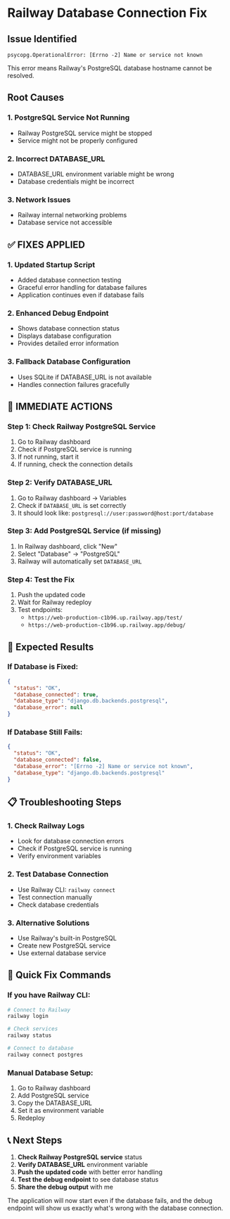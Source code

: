 # Railway Database Connection Fix

## Issue Identified
```
psycopg.OperationalError: [Errno -2] Name or service not known
```

This error means Railway's PostgreSQL database hostname cannot be resolved.

## Root Causes

### 1. PostgreSQL Service Not Running
- Railway PostgreSQL service might be stopped
- Service might not be properly configured

### 2. Incorrect DATABASE_URL
- DATABASE_URL environment variable might be wrong
- Database credentials might be incorrect

### 3. Network Issues
- Railway internal networking problems
- Database service not accessible

## ✅ **FIXES APPLIED**

### 1. Updated Startup Script
- Added database connection testing
- Graceful error handling for database failures
- Application continues even if database fails

### 2. Enhanced Debug Endpoint
- Shows database connection status
- Displays database configuration
- Provides detailed error information

### 3. Fallback Database Configuration
- Uses SQLite if DATABASE_URL is not available
- Handles connection failures gracefully

## 🚀 **IMMEDIATE ACTIONS**

### Step 1: Check Railway PostgreSQL Service
1. Go to Railway dashboard
2. Check if PostgreSQL service is running
3. If not running, start it
4. If running, check the connection details

### Step 2: Verify DATABASE_URL
1. Go to Railway dashboard → Variables
2. Check if `DATABASE_URL` is set correctly
3. It should look like: `postgresql://user:password@host:port/database`

### Step 3: Add PostgreSQL Service (if missing)
1. In Railway dashboard, click "New"
2. Select "Database" → "PostgreSQL"
3. Railway will automatically set `DATABASE_URL`

### Step 4: Test the Fix
1. Push the updated code
2. Wait for Railway redeploy
3. Test endpoints:
   - `https://web-production-c1b96.up.railway.app/test/`
   - `https://web-production-c1b96.up.railway.app/debug/`

## 🔧 **Expected Results**

### If Database is Fixed:
```json
{
  "status": "OK",
  "database_connected": true,
  "database_type": "django.db.backends.postgresql",
  "database_error": null
}
```

### If Database Still Fails:
```json
{
  "status": "OK",
  "database_connected": false,
  "database_error": "[Errno -2] Name or service not known",
  "database_type": "django.db.backends.postgresql"
}
```

## 📋 **Troubleshooting Steps**

### 1. Check Railway Logs
- Look for database connection errors
- Check if PostgreSQL service is running
- Verify environment variables

### 2. Test Database Connection
- Use Railway CLI: `railway connect`
- Test connection manually
- Check database credentials

### 3. Alternative Solutions
- Use Railway's built-in PostgreSQL
- Create new PostgreSQL service
- Use external database service

## 🎯 **Quick Fix Commands**

### If you have Railway CLI:
```bash
# Connect to Railway
railway login

# Check services
railway status

# Connect to database
railway connect postgres
```

### Manual Database Setup:
1. Go to Railway dashboard
2. Add PostgreSQL service
3. Copy the DATABASE_URL
4. Set it as environment variable
5. Redeploy

## 📞 **Next Steps**

1. **Check Railway PostgreSQL service** status
2. **Verify DATABASE_URL** environment variable
3. **Push the updated code** with better error handling
4. **Test the debug endpoint** to see database status
5. **Share the debug output** with me

The application will now start even if the database fails, and the debug endpoint will show us exactly what's wrong with the database connection.








